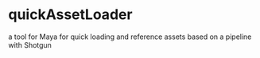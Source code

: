 # quickAssetLoader
a tool for Maya for quick loading and reference assets based on a pipeline with Shotgun
